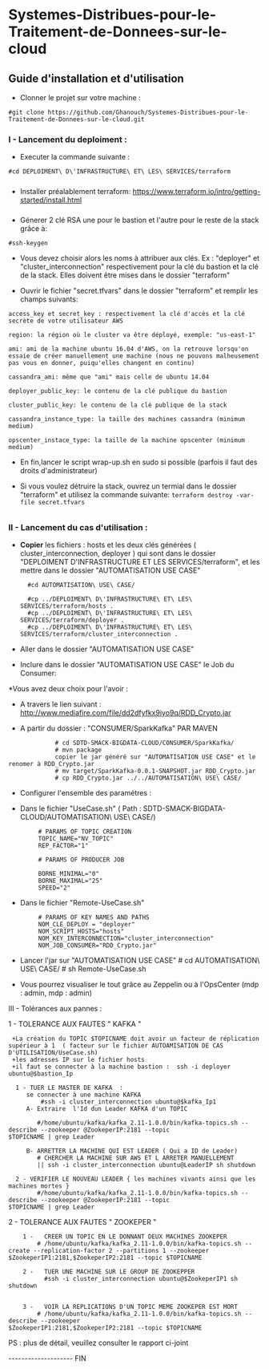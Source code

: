 # Systemes-Distribues-pour-le-Traitement-de-Donnees-sur-le-cloud

 ## Guide d'installation et d'utilisation ##

- Clonner le projet sur votre machine : 
```
#git clone https://github.com/Ghanouch/Systemes-Distribues-pour-le-Traitement-de-Donnees-sur-le-cloud.git
```

### I - Lancement du deploiment : ###

- Executer la commande suivante  : 
```
#cd DEPLOIMENT\ D\'INFRASTRUCTURE\ ET\ LES\ SERVICES/terraform
```
#####
- Installer préalablement terraform: https://www.terraform.io/intro/getting-started/install.html
#####

- Génerer 2 clé RSA une pour le bastion et l'autre pour le reste de la stack grâce à:
```
#ssh-keygen
```
- Vous devez choisir alors les noms à attribuer aux clés. Ex : "deployer" et "cluster_interconnection" respectivement pour la clé du bastion et la clé de la stack. Elles doivent être mises dans le dossier "terraform"
		
- Ouvrir le fichier "secret.tfvars" dans le dossier "terraform" et remplir les champs suivants:
```
access_key et secret_key : respectivement la clé d'accès et la clé secrète de votre utilisateur AWS  

region: la région où le cluster va être déployé, exemple: "us-east-1"

ami: ami de la machine ubuntu 16.04 d'AWS, on la retrouve lorsqu'on essaie de créer manuellement une machine (nous ne pouvons malheusement pas vous en donner, puiqu'elles changent en continu)

cassandra_ami: même que "ami" mais celle de ubuntu 14.04

deployer_public_key: le contenu de la clé publique du bastion

cluster_public_key: le contenu de la clé publique de la stack

cassandra_instance_type: la taille des machines cassandra (minimum medium)

opscenter_instace_type: la taille de la machine opscenter (minimum medium)
```
- En fin,lancer le script wrap-up.sh en sudo si possible (parfois il faut des droits d'administrateur)
        
	
- Si vous voulez détruire la stack, ouvrez un termial dans le dossier "terraform" et utilisez la commande suivante:
```terraform destroy -var-file secret.tfvars```
######


### II - Lancement du cas d'utilisation : ###

- **Copier** les fichiers : hosts et les deux clés générées ( cluster_interconnection, deployer ) qui sont dans le dossier "DEPLOIMENT D'INFRASTRUCTURE ET LES SERVICES/terraform", et les mettre dans le dossier "AUTOMATISATION USE CASE"

		#cd AUTOMATISATION\ USE\ CASE/

		#cp ../DEPLOIMENT\ D\'INFRASTRUCTURE\ ET\ LES\ SERVICES/terraform/hosts .
		#cp ../DEPLOIMENT\ D\'INFRASTRUCTURE\ ET\ LES\ SERVICES/terraform/deployer .
		#cp ../DEPLOIMENT\ D\'INFRASTRUCTURE\ ET\ LES\ SERVICES/terraform/cluster_interconnection .

- Aller dans le dossier "AUTOMATISATION USE CASE"

- Inclure dans le dossier "AUTOMATISATION USE CASE" le Job du Consumer: 

*Vous avez deux choix pour l'avoir : 

- A travers le lien suivant :
http://www.mediafire.com/file/dd2dfyfkx9iyo9q/RDD_Crypto.jar

- A partir du dossier : "CONSUMER/SparkKafka" PAR MAVEN 
```
			 # cd SDTD-SMACK-BIGDATA-CLOUD/CONSUMER/SparkKafka/
			 # mvn package 
			 copier le jar généré sur "AUTOMATISATION USE CASE" et le renomer à RDD_Crypto.jar
			 # mv target/SparkKafka-0.0.1-SNAPSHOT.jar RDD_Crypto.jar
			 # cp RDD_Crypto.jar ../../AUTOMATISATION\ USE\ CASE/
```

- Configurer l'ensemble des paramétres :
-  Dans le fichier "UseCase.sh" ( Path  : SDTD-SMACK-BIGDATA-CLOUD/AUTOMATISATION\ USE\ CASE/)

			# PARAMS OF TOPIC CREATION 
			TOPIC_NAME="NV_TOPIC"
			REP_FACTOR="1"

			# PARAMS OF PRODUCER JOB

			BORNE_MINIMAL="0"
			BORNE_MAXIMAL="25"
			SPEED="2"

 - Dans le fichier "Remote-UseCase.sh"

			# PARAMS OF KEY NAMES AND PATHS
			NOM_CLE_DEPLOY = "deployer"
			NOM_SCRIPT_HOSTS="hosts"
			NOM_KEY_INTERCONNECTION="cluster_interconnection"
			NOM_JOB_CONSUMER="RDD_Crypto.jar"
			
 - Lancer l'jar sur "AUTOMATISATION USE CASE"
		# cd AUTOMATISATION\ USE\ CASE/
		# sh Remote-UseCase.sh

-  Vous pourrez visualiser le tout grâce au Zeppelin ou à l'OpsCenter (mdp : admin, mdp : admin) 	


III -  Tolérances aux pannes :    

1 - TOLERANCE AUX FAUTES " KAFKA "
	  
	 +La création du TOPÎC $TOPICNAME doit avoir un facteur de réplication supérieur à 1  ( facteur sur le fichier AUTOAMISATION DE CAS D'UTILISATION/UseCase.sh)
	 +les adresses IP sur le fichier hosts 
	 +il faut se connecter à la machine bastion :  ssh -i deployer ubuntu@$bastion_Ip

	  1 - TUER LE MASTER DE KAFKA  : 
	  	 se connecter à une machine KAFKA 
	  	 	 #ssh -i cluster_interconnection ubuntu@$kafka_Ip1
	 	 A- Extraire  l'Id dun Leader KAFKA d'un TOPIC 
	 		
	 		#/home/ubuntu/kafka/kafka_2.11-1.0.0/bin/kafka-topics.sh --describe --zookeeper @ZookeperIP:2181 --topic 					$TOPICNAME | grep Leader

	 	 B- ARRETTER LA MACHINE QUI EST LEADER ( Qui a ID de Leader)
	 	 	# CHERCHER LA MACHINE SUR AWS ET L ARRETER MANUELLEMENT 
	 	 	|| ssh -i cluster_interconnection ubuntu@LeaderIP sh shutdown 

	  2 - VERIFIER LE NOUVEAU LEADER { les machines vivants ainsi que les machines mortes }
	  		#/home/ubuntu/kafka/kafka_2.11-1.0.0/bin/kafka-topics.sh --describe --zookeeper @ZookeperIP:2181 --topic 				$TOPICNAME | grep Leader

2 - TOLERANCE AUX FAUTES " ZOOKEPER "


		1 -   CREER UN TOPIC EN LE DONNANT DEUX MACHINES ZOOKEPER 
			# /home/ubuntu/kafka/kafka_2.11-1.0.0/bin/kafka-topics.sh --create --replication-factor 2 --partitions 1 --zookeeper $ZookeperIP1:2181,$ZookeperIP2:2181 --topic $TOPICNAME
			
		2 -   TUER UNE MACHINE SUR LE GROUP DE ZOOKEPPER
  	 		  #ssh -i cluster_interconnection ubuntu@$ZookeperIP1 sh shutdown 


		3 -   VOIR LA REPLICATIONS D'UN TOPIC MEME ZOOKEPER EST MORT 
			# /home/ubuntu/kafka/kafka_2.11-1.0.0/bin/kafka-topics.sh --describe --zookeeper 							$ZookeperIP1:2181,$ZookeperIP2:2181 --topic $TOPICNAME
		


PS : plus de détail, veuillez consulter le rapport ci-joint 

-------------------- FIN 

	
